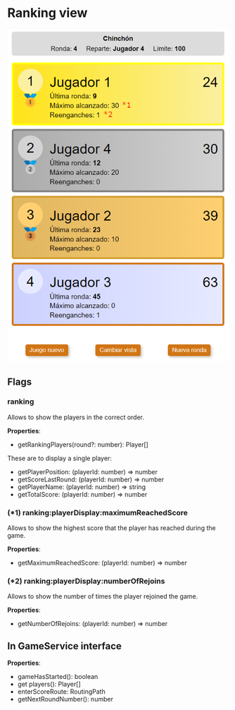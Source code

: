 # Ranking view

![ranking view](./images/ranking.png)

## Flags

### ranking

Allows to show the players in the correct order.

**Properties**:

- getRankingPlayers(round?: number): Player[]

These are to display a single player:

- getPlayerPosition: (playerId: number) => number
- getScoreLastRound: (playerId: number) => number
- getPlayerName: (playerId: number) => string
- getTotalScore: (playerId: number) => number

### (*1) ranking:playerDisplay:maximumReachedScore

Allows to show the highest score that the player has reached during the game.

**Properties**:

- getMaximumReachedScore: (playerId: number) => number

### (*2) ranking:playerDisplay:numberOfRejoins

Allows to show the number of times the player rejoined the game.

**Properties**:

- getNumberOfRejoins: (playerId: number) => number

## In GameService interface

**Properties**:

- gameHasStarted(): boolean
- get players(): Player[]
- enterScoreRoute: RoutingPath
- getNextRoundNumber(): number
